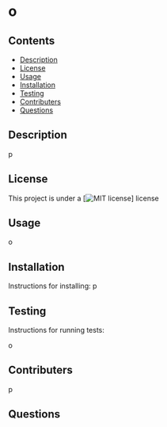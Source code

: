 
  
# o

## Contents

- [Description](#Description)
- [License](#License)
- [Usage](#Usage)
- [Installation](#Installation)
- [Testing](#Testing)
- [Contributers](#Contributers)
- [Questions](#Questions)

## Description

p

## License

This project is under a [![MIT license](https://img.shields.io/badge/License-MIT-blue.svg)] license

## Usage

o

## Installation

Instructions for installing:
p

## Testing

Instructions for running tests:

o

## Contributers

p

## Questions


